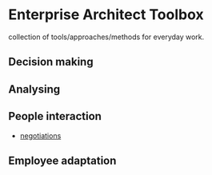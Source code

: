 # Enterprise Architect Toolbox
collection of tools/approaches/methods for everyday work.

## Decision making

## Analysing

## People interaction
* [negotiations](./negotiations.md)

## Employee adaptation